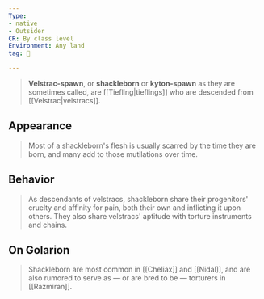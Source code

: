 ```yaml
---
Type:
- native
- Outsider
CR: By class level
Environment: Any land
tag: 👹

---
```


> **Velstrac-spawn**, or **shackleborn** or **kyton-spawn** as they are sometimes called, are [[Tiefling|tieflings]] who are descended from [[Velstrac|velstracs]].



## Appearance

> Most of a shackleborn's flesh is usually scarred by the time they are born, and many add to those mutilations over time.


## Behavior

> As descendants of velstracs, shackleborn share their progenitors' cruelty and affinity for pain, both their own and inflicting it upon others. They also share velstracs' aptitude with torture instruments and chains.


## On Golarion

> Shackleborn are most common in [[Cheliax]] and [[Nidal]], and are also rumored to serve as — or are bred to be — torturers in [[Razmiran]].








